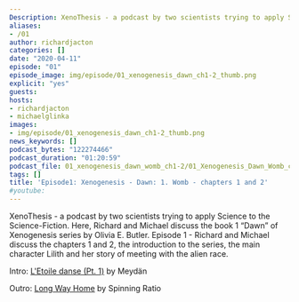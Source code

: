 ```yaml
---
Description: XenoThesis - a podcast by two scientists trying to apply Science to the Science-Fiction. Here, Richard and Michael discuss the book 1 “Dawn” of Xenogenesis series by Olivia E. Butler. Episode 1 - Richard and Michael discuss the chapters 1 and 2, the introduction to the series, the main character Lilith and her story of meeting with the alien race.
aliases:
- /01
author: richardjacton
categories: []
date: "2020-04-11"
episode: "01"
episode_image: img/episode/01_xenogenesis_dawn_ch1-2_thumb.png
explicit: "yes"
guests:
hosts:
- richardjacton
- michaelglinka
images:
- img/episode/01_xenogenesis_dawn_ch1-2_thumb.png
news_keywords: []
podcast_bytes: "122274466"
podcast_duration: "01:20:59"
podcast_file: 01_xenogenesis_dawn_womb_ch1-2/01_Xenogenesis_Dawn_Womb_ch1-2.mp3
tags: []
title: 'Episode1: Xenogenesis - Dawn: 1. Womb - chapters 1 and 2'
#youtube: 
---
```


XenoThesis - a podcast by two scientists trying to apply Science to the Science-Fiction. Here, Richard and Michael discuss the book 1 “Dawn” of Xenogenesis series by Olivia E. Butler. Episode 1 - Richard and Michael discuss the chapters 1 and 2, the introduction to the series, the main character Lilith and her story of meeting with the alien race.

Intro: [L'Etoile danse (Pt. 1)](https://freemusicarchive.org/music/Meydan/Havor/6-_LEtoile_danse_Pt_1_1738) by Meydän

Outro: [Long Way Home](https://freemusicarchive.org/music/Spinning_Ratio/Long_Way_Home/Long_Way_Home) by Spinning Ratio
